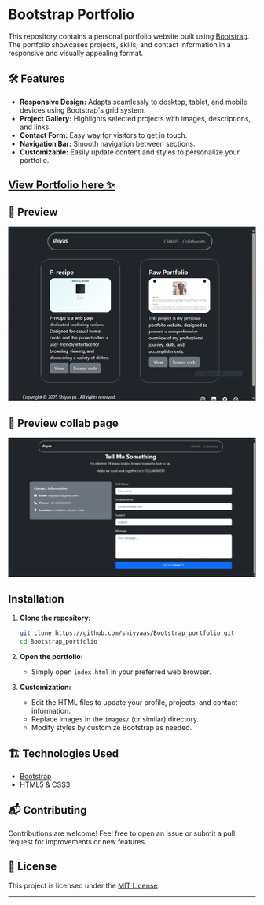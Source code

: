 # Bootstrap Portfolio

This repository contains a personal portfolio website built using [Bootstrap](https://getbootstrap.com/). The portfolio showcases projects, skills, and contact information in a responsive and visually appealing format.

## 🛠️ Features

- **Responsive Design:** Adapts seamlessly to desktop, tablet, and mobile devices using Bootstrap's grid system.
- **Project Gallery:** Highlights selected projects with images, descriptions, and links.
- **Contact Form:** Easy way for visitors to get in touch.
- **Navigation Bar:** Smooth navigation between sections.
- **Customizable:** Easily update content and styles to personalize your portfolio.


## [View Portfolio here :sparkles:](https://shiyyas.vercel.app/)

## 📸 Preview 

![Portfolio Preview ](images/Bpreview.png)

## 📸 Preview collab page

![Page Preview ](images/collabP.PNG)


## Installation

1. **Clone the repository:**
   ```bash
   git clone https://github.com/shiyyaas/Bootstrap_portfolio.git
   cd Bootstrap_portfolio
   ```

2. **Open the portfolio:**
   - Simply open `index.html` in your preferred web browser.

3. **Customization:**
   - Edit the HTML files to update your profile, projects, and contact information.
   - Replace images in the `images/` (or similar) directory.
   - Modify styles by customize Bootstrap as needed.

## 🏗️ Technologies Used

- [Bootstrap](https://getbootstrap.com/)
- HTML5 & CSS3

## 📬 Contributing

Contributions are welcome! Feel free to open an issue or submit a pull request for improvements or new features.

## 📄 License

This project is licensed under the [MIT License](LICENSE).

---

